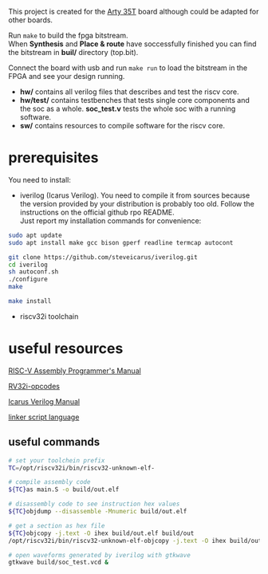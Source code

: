 This project is created for the [Arty 35T](https://www.xilinx.com/products/boards-and-kits/arty.html) board although could be adapted for other boards.  
  
Run `make` to build the fpga bitstream.  
When **Synthesis** and **Place & route** have soccessfully finished you can find the bitstream in **buil/** directory (top.bit).  
  
Connect the board with usb and run `make run` to load the bitstream in the FPGA and see your design running.

- **hw/** contains all verilog files that describes and test the riscv core.   
- **hw/test/** contains testbenches that tests single core components and the soc as a whole. **soc_test.v** tests the whole soc with a running software.
- **sw/** contains resources to compile software for the riscv core.

# prerequisites

You need to install:
- iverilog (Icarus Verilog). You need to compile it from sources because the version provided by your distribution is probably too old. Follow the instructions on the official github rpo README.  
Just report my installation commands for convenience:
```bash
sudo apt update
sudo apt install make gcc bison gperf readline termcap autocont

git clone https://github.com/steveicarus/iverilog.git
cd iverilog
sh autoconf.sh
./configure
make

make install
```
- riscv32i toolchain



# useful resources

[RISC-V Assembly Programmer's Manual](https://github.com/riscv/riscv-asm-manual/blob/master/riscv-asm.md)  

[RV32i-opcodes](https://github.com/riscv/riscv-opcodes/blob/master/opcodes-rv32i)  

[Icarus Verilog Manual](https://iverilog.fandom.com/wiki/Main_Page)  

[linker script language](https://ftp.gnu.org/old-gnu/Manuals/ld-2.9.1/html_chapter/ld_3.html)



## useful commands

```bash
# set your toolchein prefix
TC=/opt/riscv32i/bin/riscv32-unknown-elf-

# compile assembly code  
${TC}as main.S -o build/out.elf

# disassembly code to see instruction hex values
${TC}objdump --disassemble -Mnumeric build/out.elf  

# get a section as hex file  
${TC}objcopy -j.text -O ihex build/out.elf build/out
/opt/riscv32i/bin/riscv32-unknown-elf-objcopy -j.text -O ihex build/out.elf build/out.hex  

# open waveforms generated by iverilog with gtkwave  
gtkwave build/soc_test.vcd &
```
